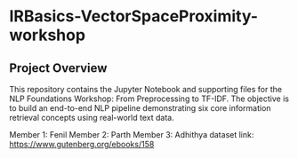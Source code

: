 # IRBasics-VectorSpaceProximity-workshop
## Project Overview 
This repository contains the Jupyter Notebook and supporting files for the NLP Foundations Workshop: From Preprocessing to TF-IDF. The objective is to build an end-to-end NLP pipeline demonstrating six core information retrieval concepts using real-world text data.

Member 1: Fenil
Member 2: Parth
Member 3: Adhithya
dataset link: https://www.gutenberg.org/ebooks/158
